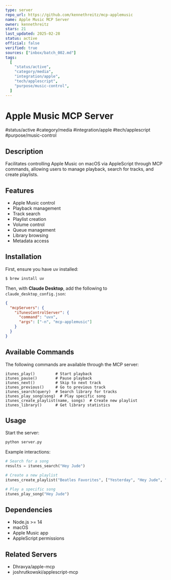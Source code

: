 ```yaml
---
type: server
repo_url: https://github.com/kennethreitz/mcp-applemusic
name: Apple Music MCP Server
owner: kennethreitz
stars: 21
last_updated: 2025-02-28
status: active
official: false
verified: true
sources: ["inbox/batch_002.md"]
tags:
  [
    "status/active",
    "category/media",
    "integration/apple",
    "tech/applescript",
    "purpose/music-control",
  ]
---
```


# Apple Music MCP Server

#status/active #category/media #integration/apple #tech/applescript #purpose/music-control

## Description

Facilitates controlling Apple Music on macOS via AppleScript through MCP commands, allowing users to manage playback, search for tracks, and create playlists.

## Features

- Apple Music control
- Playback management
- Track search
- Playlist creation
- Volume control
- Queue management
- Library browsing
- Metadata access

## Installation

First, ensure you have uv installed:

```bash
$ brew install uv
```

Then, with **Claude Desktop**, add the following to `claude_desktop_config.json`:

```json
{
  "mcpServers": {
    "iTunesControlServer": {
      "command": "uvx",
      "args": ["-n", "mcp-applemusic"]
    }
  }
}
```

## Available Commands

The following commands are available through the MCP server:

```
itunes_play()         # Start playback
itunes_pause()        # Pause playback
itunes_next()         # Skip to next track
itunes_previous()     # Go to previous track
itunes_search(query)  # Search library for tracks
itunes_play_song(song)  # Play specific song
itunes_create_playlist(name, songs)  # Create new playlist
itunes_library()      # Get library statistics
```

## Usage

Start the server:

```bash
python server.py
```

Example interactions:

```python
# Search for a song
results = itunes_search("Hey Jude")

# Create a new playlist
itunes_create_playlist("Beatles Favorites", ["Yesterday", "Hey Jude", "Let It Be"])

# Play a specific song
itunes_play_song("Hey Jude")
```

## Dependencies

- Node.js >= 14
- macOS
- Apple Music app
- AppleScript permissions

## Related Servers

- Dhravya/apple-mcp
- joshrutkowski/applescript-mcp
